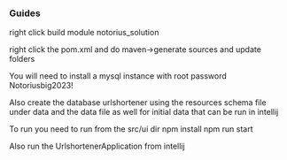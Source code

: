 ### Guides
right click build module notorius_solution

right click the pom.xml and do maven->generate sources and update folders

You will need to install a mysql instance with root password
Notoriusbig2023!

Also create the database urlshortener using the resources schema file under data and the data file as well for initial data that can be run in intellij

To run you need to run from the src/ui dir
npm install
npm run start

Also run the UrlshortenerApplication from intellij 